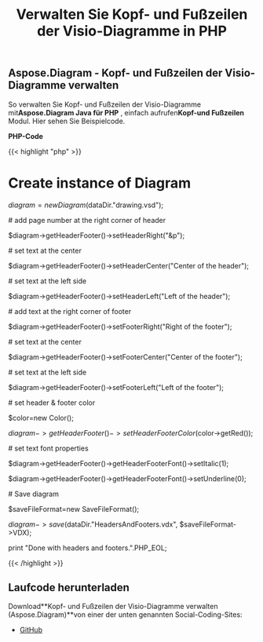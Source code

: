 ﻿---
title: Verwalten Sie Kopf- und Fußzeilen der Visio-Diagramme in PHP
type: docs
weight: 10
url: /de/java/manage-headers-and-footers-of-the-visio-diagrams-in-php/
---
## **Aspose.Diagram - Kopf- und Fußzeilen der Visio-Diagramme verwalten**
 So verwalten Sie Kopf- und Fußzeilen der Visio-Diagramme mit**Aspose.Diagram Java für PHP** , einfach aufrufen**Kopf-und Fußzeilen** Modul. Hier sehen Sie Beispielcode.

**PHP-Code**

{{< highlight "php" >}}

 # Create instance of Diagram

$diagram=new Diagram($dataDir."drawing.vsd");

\# add page number at the right corner of header

$diagram->getHeaderFooter()->setHeaderRight("&p");

\# set text at the center

$diagram->getHeaderFooter()->setHeaderCenter("Center of the header");

\# set text at the left side

$diagram->getHeaderFooter()->setHeaderLeft("Left of the header");

\# add text at the right corner of footer

$diagram->getHeaderFooter()->setFooterRight("Right of the footer");

\# set text at the center

$diagram->getHeaderFooter()->setFooterCenter("Center of the footer");

\# set text at the left side

$diagram->getHeaderFooter()->setFooterLeft("Left of the footer");

\# set header & footer color

$color=new Color();

$diagram->getHeaderFooter()->setHeaderFooterColor($color->getRed());

\# set text font properties

$diagram->getHeaderFooter()->getHeaderFooterFont()->setItalic(1);

$diagram->getHeaderFooter()->getHeaderFooterFont()->setUnderline(0);

\# Save diagram

$saveFileFormat=new SaveFileFormat();

$diagram->save($dataDir."HeadersAndFooters.vdx", $saveFileFormat->VDX);

print "Done with headers and footers.".PHP_EOL;

{{< /highlight >}}
## **Laufcode herunterladen**
 Download**Kopf- und Fußzeilen der Visio-Diagramme verwalten (Aspose.Diagram)**von einer der unten genannten Social-Coding-Sites:

- [GitHub](https://github.com/asposediagram/Aspose.Diagram-for-Java/blob/master/Plugins/Aspose_Diagram_Java_for_PHP/src/aspose/diagram/WorkingwithHeadersandFooters/HeadersAndFooters.php)

